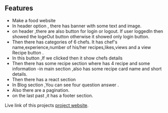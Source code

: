 ## Features

- Make a food website
- In header option , there has banner with some text and image.
- on header ,there are also button for login or logout. If user loggedIn then showed the logeOut button otherwise it showed only login button. 
- Then there has categories of 6 chefs. It has chef's name,experience,number of his/her recipes,likes,views and a view Recipe button .
- In this button ,If we clicked then it show chefs details
- Then there has some recipe section where has 4 recipe and some information
-in main section ,also has some recipe card name and short details.
- Then there has a react section
- In Blog section ,You can see four question answer .
- Also there are a pagination.
- on the last past ,it has a footer section.



Live link of this projects
[project website](https://github.com/programming-hero-web-course-4/b7a10-chef-recipe-hunter-client-side-Sumiyaakhi).
